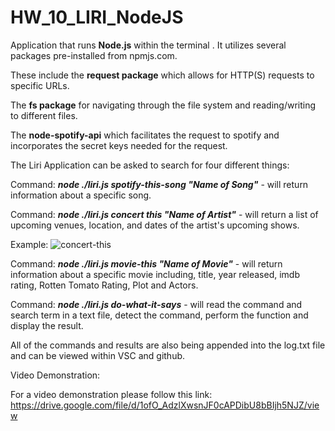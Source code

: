 # HW_10_LIRI_NodeJS

Application that runs **Node.js** within the terminal .  It utilizes several packages pre-installed from npmjs.com.  

These include the **request package** which allows for HTTP(S) requests to specific URLs.

The **fs package** for navigating through the file system and reading/writing to different files.

The **node-spotify-api** which facilitates the request to spotify and incorporates the secret keys needed for the request.

The Liri Application can be asked to search for four different things:

Command: ***node ./liri.js spotify-this-song "Name of Song"*** - will return information about a specific song.

Command: ***node ./liri.js concert this "Name of Artist"*** - will return a list of upcoming venues, location, and dates of the artist's upcoming shows.

Example:
![concert-this](C:\Users\miket\Documents\github\HW_10_LIRI_NodeJS\assets\images\concert-this.PNG)

Command: ***node ./liri.js movie-this "Name of Movie"*** - will return information about a specific movie including, title, year released, imdb rating, Rotten Tomato Rating, Plot and Actors.

Command: ***node ./liri.js do-what-it-says*** - will read the command and search term in a text file, detect the command, perform the function and display the result.

All of the commands and results are also being appended into the log.txt file and can be viewed within VSC and github.

Video Demonstration:

For a video demonstration please follow this link:
https://drive.google.com/file/d/1ofO_AdzlXwsnJF0cAPDibU8bBIjh5NJZ/view